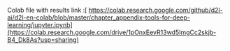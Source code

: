 Colab file with results link :[ https://colab.research.google.com/github/d2l-ai/d2l-en-colab/blob/master/chapter_appendix-tools-for-deep-learning/jupyter.ipynb](https://colab.research.google.com/drive/1pOnxEevR13wd5ImgCc2skjb-B4_Dk8As?usp=sharing)
